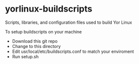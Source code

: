# yorlinux-buildscripts
Scripts, libraries, and configuration files used to build Yor Linux

To setup buildscripts on your machine
 * Download this git repo
 * Change to this directory
 * Edit usr/local/etc/buildscripts.conf to match your enviroment
 * Run setup.sh